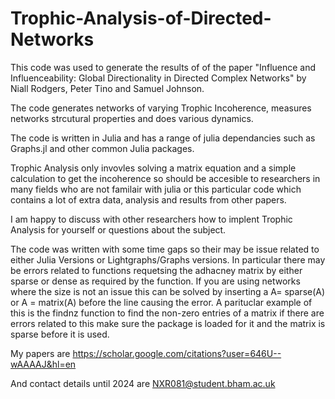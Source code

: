# Trophic-Analysis-of-Directed-Networks



This code was used to generate the results of of the paper "Influence and Influenceability: Global Directionality in
Directed Complex Networks" by Niall Rodgers, Peter Tino and Samuel Johnson.

The code generates networks of varying Trophic Incoherence, measures networks strcutural properties and does various dynamics. 

The code is written in Julia and has a range of julia dependancies such as Graphs.jl and other common Julia packages. 

Trophic Analysis only invovles solving a matrix equation and a simple calculation to get the incoherence so should be accesible to researchers in many fields who are not familair with julia or this particular code which contains a lot of extra data, analysis and results from other papers.

I am happy to discuss with other researchers how to implent Trophic Analysis for yourself or questions about the subject. 

The code was written with some time gaps so their may be issue related to either Julia Versions or Lightgraphs/Graphs  versions. In particular there may be errors related to functions requetsing the adhacney matrix by either sparse or dense as required by the function. If you are using networks where the size is not an issue this can be solved by inserting a A= sparse(A) or A = matrix(A) before the line causing the error. A parituclar example of this is the findnz function to find the non-zero entries of a matrix if there are errors related to this make sure the package is loaded for it and the matrix is sparse before it is used.

My papers are https://scholar.google.com/citations?user=646U--wAAAAJ&hl=en

And contact details until 2024 are NXR081@student.bham.ac.uk 
